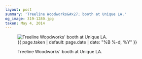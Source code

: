 ```yaml
---
layout: post
summary: 'Treeline Woodworks&#x27; booth at Unique LA.'
og_image: 319-1280.jpg
taken: May 4, 2014
---
```


<figure class="post">
 <img alt="Treeline Woodworks' booth at Unique LA." sizes="(min-width: 700px) 50vw, calc(100vw - 2rem)" src="{{ site.assets_url }}/319-640.jpg" srcset="{{ site.assets_url }}/319-1280.jpg 1280w, {{ site.assets_url }}/319-960.jpg 960w, {{ site.assets_url }}/319-640.jpg 640w, {{ site.assets_url }}/319-320.jpg 320w"/>
 <figcaption>
  <time>
   {{ page.taken | default: page.date | date: "%B %-d, %Y" }}
  </time>
  <p>
   Treeline Woodworks' booth at Unique LA.
  </p>
 </figcaption>
</figure>
